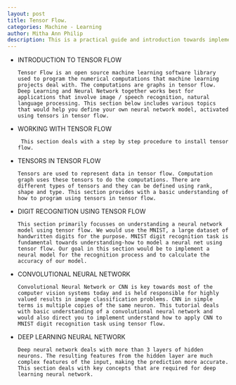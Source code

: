 ```yaml
---
layout: post
title: Tensor Flow.  
categories: Machine - Learning
author: Mitha Ann Philip
description: This is a practical guide and introduction towards implementation using Tensor Flow.
---
```

- INTRODUCTION TO TENSOR FLOW

      Tensor Flow is an open source machine learning software library used to program the numerical computations that machine learning projects deal with. The computations are graphs in tensor flow. Deep Learning and Neural Network together works best for applications that involve image / speech recognition, natural language processing. This section below includes various topics that would help you define your own neural network model, activated using tensors in tensor flow. 

- WORKING WITH TENSOR FLOW

       This section deals with a step by step procedure to install tensor flow.      

- TENSORS IN TENSOR FLOW 

      Tensors are used to represent data in tensor flow. Computation graph uses these tensors to do the computations. There are different types of tensors and they can be defined using rank, shape and type. This section provides with a basic understanding of how to program using tensors in tensor flow. 
    
- DIGIT RECOGNITION USING TENSOR FLOW

      This section primarily focusses on understanding a neural network model using tensor flow. We would use the MNIST, a large dataset of handwritten digits for the purpose. MNIST digit recognition task is fundamental towards understanding-how to model a neural net using tensor flow. Our goal in this section would be to implement a neural model for the recognition process and to calculate the accuracy of our model.
      
- CONVOLUTIONAL NEURAL NETWORK

      Convolutional Neural Network or CNN is key towards most of the computer vision systems today and is held responsible for highly valued results in image classification problems. CNN in simple terms is multiple copies of the same neuron. This tutorial deals with basic understanding of a convolutional neural network and would also direct you to implement understand how to apply CNN to MNIST digit recognition task using tensor flow.
      
- DEEP LEARNING NEURAL NETWORK

      Deep neural network deals with more than 3 layers of hidden neurons. The resulting features from the hidden layer are much complex features of the input, making the prediction more accurate. This section deals with key concepts that are required for deep learning neural network.

